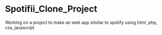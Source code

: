 # Spotifii_Clone_Project
Working on a project to make an web app similar to spotify using html, php, css, javascript.
